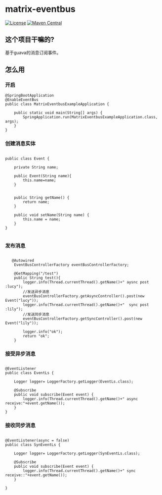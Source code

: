 # matrix-eventbus


[![License](https://img.shields.io/badge/License-Apache%202.0-blue.svg?label=license)](https://github.com/forezp/matrix-eventbus/blob/master/LICENSE)
[![Maven Central](https://img.shields.io/maven-central/v/io.github.forezp/matrix-eventbus-starter.svg?label=maven%20central)](http://mvnrepository.com/artifact/io.github.forezp/matrix-eventbus-starter)

## 这个项目干嘛的?

基于guava的消息订阅事件。

## 怎么用

### 开启

```$xslt
@SpringBootApplication
@EnableEventBus
public class MatrixEventbusExampleApplication {

	public static void main(String[] args) {
		SpringApplication.run(MatrixEventbusExampleApplication.class, args);
	}
}
```

### 创建消息实体

````$xslt

public class Event {

    private String name;

    public Event(String name){
        this.name=name;
    }


    public String getName() {
        return name;
    }

    public void setName(String name) {
        this.name = name;
    }
}


````

### 发布消息

```$xslt

   @Autowired
    EventBusControllerFactory eventBusControllerFactory;

    @GetMapping("/test")
    public String test(){
        logger.info(Thread.currentThread().getName()+" aysnc post :lucy");
        //发送异步消息
        eventBusControllerFactory.getAsyncController().post(new Event("lucy"));
        logger.info(Thread.currentThread().getName()+"  sync post :lily");
        //发送同步消息
        eventBusControllerFactory.getSyncController().post(new Event("lily"));

        logger.info("ok");
        return "ok";
    }
```

###  接受异步消息

````$xslt

@EventListener
public class EventLs {

    Logger logger= LoggerFactory.getLogger(EventLs.class);

    @Subscribe
    public void subscribe(Event event) {
        logger.info(Thread.currentThread().getName()+" async receive:"+event.getName());
    }
}
````


### 接收同步消息


```$xslt

@EventListener(async = false)
public class SynEventLs {

    Logger logger= LoggerFactory.getLogger(SynEventLs.class);

    @Subscribe
    public void subscribe(Event event) {
        logger.info(Thread.currentThread().getName()+" sync receive::"+event.getName());
    }

}

```

